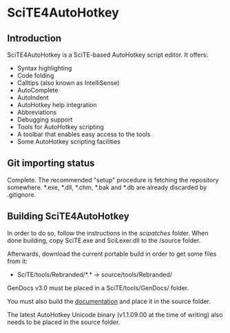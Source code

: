 SciTE4AutoHotkey
================

Introduction
------------

SciTE4AutoHotkey is a SciTE-based AutoHotkey script editor. It offers:

* Syntax highlighting
* Code folding
* Calltips (also known as IntelliSense)
* AutoComplete
* AutoIndent
* AutoHotkey help integration
* Abbreviations
* Debugging support
* Tools for AutoHotkey scripting
* A toolbar that enables easy access to the tools
* Some AutoHotkey scripting facilities

Git importing status
--------------------

Complete. The recommended "setup" procedure is fetching the repository somewhere. \*.exe, \*.dll, \*.chm, \*.bak and \*.db are already discarded by .gitignore.

Building SciTE4AutoHotkey
-------------------------

In order to do so, follow the instructions in the *scipatches* folder. When done building, copy SciTE.exe and SciLexer.dll to the /source folder.

Afterwards, download the current portable build in order to get some files from it:

* SciTE/tools/Rebranded/\*.\* -> source/tools/Rebranded/

GenDocs v3.0 must be placed in a SciTE/tools/GenDocs/ folder.

You must also build the [documentation](https://github.com/fincs/SciTE4AHK-Docs) and place it in the source folder.

The latest AutoHotkey Unicode binary (v1.1.09.00 at the time of writing) also needs to be placed in the source folder.
